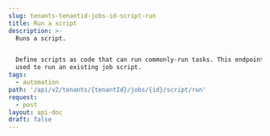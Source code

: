 ```yaml
---
slug: tenants-tenantid-jobs-id-script-run
title: Run a script
description: >-
  Runs a script.


  Define scripts as code that can run commonly-run tasks. This endpoint can be
  used to run an existing job script.
tags:
  - automation
path: '/api/v2/tenants/{tenantId}/jobs/{id}/script/run'
request:
  - post
layout: api-doc
draft: false
---
```

